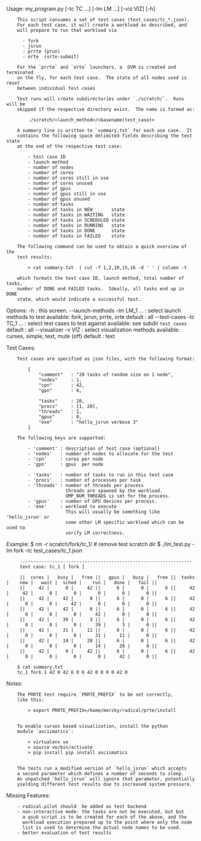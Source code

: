 
Usage:  my_program.py [-tc TC ...] [-lm LM ...] [-viz VIZ] [-h]

        This script consumes a set of test cases (test_cases/tc_*.json).
        For each test case, it will create a workload as described, and
        will prepare to run that workload via

          - fork
          - jsrun 
          - prrte (prun)
          - orte  (orte-submit)

        For the `prrte` and `orte` launchers, a  DVM is created and terminated
        on the fly, for each test case.  The state of all nodes used is reset
        between individual test cases

        Test runs will create subdirectories under `./scratch/`.  Runs will be
        skipped if the respective directory exist.  The name is formed as:

            ./scratch/<launch_method>/<basename(test_case)>

        A summary line is written to `summary.txt` for each use case.  It
        contains the following space delimited fields describing the test state
        at the end of the respective test case:

            - test case ID
            - launch method
            - number of nodes
            - number of cores
            - number of cores still in use
            - number of cores unused
            - number of gpus
            - number of gpus still in use
            - number of gpus unused
            - number of tasks
            - number of tasks in NEW       state
            - number of tasks in WAITING   state
            - number of tasks in SCHEDULED state
            - number of tasks in RUNNING   state
            - number of tasks in DONE      state
            - number of tasks in FAILED    state

        The following command can be used to obtain a quick overview of the
        test results:

            > cat summary.txt  | cut -f 1,2,10,15,16 -d ' ' | column -t

        which formats the test case ID, launch method, total number of tasks,
        number of DONE and FAILED tasks.  Ideally, all tasks end up in DONE
        state, which would indicate a successful test.


Options:
        -h               : this screen.
        --launch-methods
        -lm LM_1 ...     : select launch methods to test
                           available: fork, jsrun, prrte, orte
                           default  : all
        --test-cases
        -tc TC_1 ...     : select test cases to test against
                           available: see subdir `test_cases`
                           default  : all 
        --visualizer
        -v  VIZ          : select visualization methods
                           available: curses, simple, text, mute (off)
                           default  : text


Test Cases:

        Test cases are specified as json files, with the following format:

            {
                "comment"   : "20 tasks of random size on 1 node",
                "nodes"     : 1,
                "cpn"       : 42, 
                "gpn"       : 6, 

                "tasks"     : 20,
                "procs"     : [1, 20],
                "threads"   : 1,
                "gpus"      : 0,
                "exe"       : "hello_jsrun verbose 3"
            }

        The following keys are supported:

            - 'comment' : description of test case (optional)
            - 'nodes'   : number of nodes to allocate for the test
            - 'cpn'     : cores per node
            - 'gpn'     : gpus  per node

            - 'tasks'   : number of tasks to run in this test case
            - 'procs'   : number of processes per task
            - 'threads' : number of threads per process
                          threads are spawned by the workload.
                          OMP_NUM_THREADS is set for the process.
            - 'gpus'    : number of GPU devices per process.
            - 'exe'     : workload to execute
                          This will usually be something like 'hello_jsrun' or
                          some other LM specific workload which can be used to
                          verify LM correctness.

Example:
        $ rm -r scratch/fork/tc_1/   # remove test scratch dir
        $ ./lm_test.py -lm fork -tc test_cases/tc_1.json

         ----------------------------------------------------------------
         text case: tc_1 [ fork ]

         ||  cores |   busy |   free ||   gpus |   busy |   free ||  tasks |    new |   wait |  sched |    run |   done |   fail ||
         ||     42 |      0 |     42 ||      6 |      0 |      6 ||     42 |     42 |      0 |      0 |      0 |      0 |      0 ||
         ||     42 |     42 |      0 ||      6 |      0 |      6 ||     42 |      0 |      0 |     42 |      0 |      0 |      0 ||
         ||     42 |     42 |      0 ||      6 |      0 |      6 ||     42 |      0 |      0 |      0 |     42 |      0 |      0 ||
         ||     42 |     39 |      3 ||      6 |      0 |      6 ||     42 |      0 |      0 |      0 |     39 |      3 |      0 ||
         ||     42 |     31 |     11 ||      6 |      0 |      6 ||     42 |      0 |      0 |      0 |     31 |     11 |      0 ||
         ||     42 |     14 |     28 ||      6 |      0 |      6 ||     42 |      0 |      0 |      0 |     14 |     28 |      0 ||
         ||     42 |      0 |     42 ||      6 |      0 |      6 ||     42 |      0 |      0 |      0 |      0 |     42 |      0 ||

        $ cat summary.txt
        tc_1 fork 1 42 0 42 6 0 6 42 0 0 0 0 42 0

Notes:

        The PRRTE test require `PRRTE_PREFIX` to be set correctly,
        like this:

            > export PRRTE_PREFIX=/home/merzky/radical/prte/install 


        To enable curses based visualization, install the python
        module `asciimatics`:

            > virtualenv ve
            > source ve/bin/activate
            > pip install pip install asciimatics


        The tests run a modified version of `hello_jsrun` which accepts
        a second parameter which defines a number of seconds to sleep.
        An unpatched `hello_jsrun` will ignore that parameter, potentially
        yielding different test results due to increased system pressure.



Missing Features:

        - radical.pilot should  be added as test backend
        - non-interactive mode: the tasks are not be executed, but but
          a qsub script is to be created for each of the above, and the
          workload execution prepared up to the point where only the node
          list is used to determine the actual node names to be used.
        - better evaluation of test results


